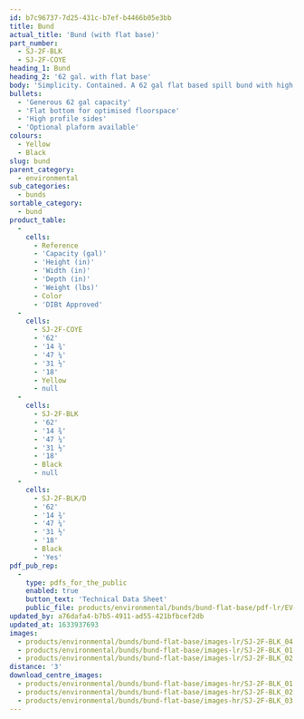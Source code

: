 ```yaml
---
id: b7c96737-7d25-431c-b7ef-b4466b05e3bb
title: Bund
actual_title: 'Bund (with flat base)'
part_number:
  - SJ-2F-BLK
  - SJ-2F-COYE
heading_1: Bund
heading_2: '62 gal. with flat base'
body: 'Simplicity. Contained. A 62 gal flat based spill bund with high profile sides.'
bullets:
  - 'Generous 62 gal capacity'
  - 'Flat bottom for optimised floorspace'
  - 'High profile sides'
  - 'Optional plaform available'
colours:
  - Yellow
  - Black
slug: bund
parent_category:
  - environmental
sub_categories:
  - bunds
sortable_category:
  - bund
product_table:
  -
    cells:
      - Reference
      - 'Capacity (gal)'
      - 'Height (in)'
      - 'Width (in)'
      - 'Depth (in)'
      - 'Weight (lbs)'
      - Color
      - 'DIBt Approved'
  -
    cells:
      - SJ-2F-COYE
      - '62'
      - '14 ¾'
      - '47 ¼'
      - '31 ½'
      - '18'
      - Yellow
      - null
  -
    cells:
      - SJ-2F-BLK
      - '62'
      - '14 ¾'
      - '47 ¼'
      - '31 ½'
      - '18'
      - Black
      - null
  -
    cells:
      - SJ-2F-BLK/D
      - '62'
      - '14 ¾'
      - '47 ¼'
      - '31 ½'
      - '18'
      - Black
      - 'Yes'
pdf_pub_rep:
  -
    type: pdfs_for_the_public
    enabled: true
    button_text: 'Technical Data Sheet'
    public_file: products/environmental/bunds/bund-flat-base/pdf-lr/EV-Spill-Pallet-(Flat-Bottom-2-Drum)-TD_US.pdf
updated_by: a76dafa4-b7b5-4911-ad55-421bfbcef2db
updated_at: 1633937693
images:
  - products/environmental/bunds/bund-flat-base/images-lr/SJ-2F-BLK_04.jpg
  - products/environmental/bunds/bund-flat-base/images-lr/SJ-2F-BLK_01.jpg
  - products/environmental/bunds/bund-flat-base/images-lr/SJ-2F-BLK_02.jpg
distance: '3'
download_centre_images:
  - products/environmental/bunds/bund-flat-base/images-hr/SJ-2F-BLK_01.jpg
  - products/environmental/bunds/bund-flat-base/images-hr/SJ-2F-BLK_02.jpg
  - products/environmental/bunds/bund-flat-base/images-hr/SJ-2F-BLK_03.jpg
---
```

